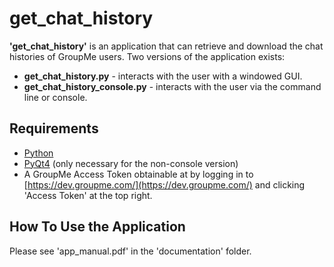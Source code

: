 get_chat_history
=======
**'get_chat_history'** is an application that can retrieve and download the chat histories of GroupMe users. Two versions of the application exists:
* **get_chat_history.py** - interacts with the user with a windowed GUI.
* **get_chat_history_console.py** - interacts with the user via the command line or console.

Requirements
-------
* [Python](https://www.python.org/)
* [PyQt4](https://www.riverbankcomputing.com/software/pyqt/download) (only necessary for the non-console version)
* A GroupMe Access Token obtainable at by logging in to [https://dev.groupme.com/](https://dev.groupme.com/) and clicking 'Access Token' at the top right.

How To Use the Application
-------
Please see 'app_manual.pdf' in the 'documentation' folder.
